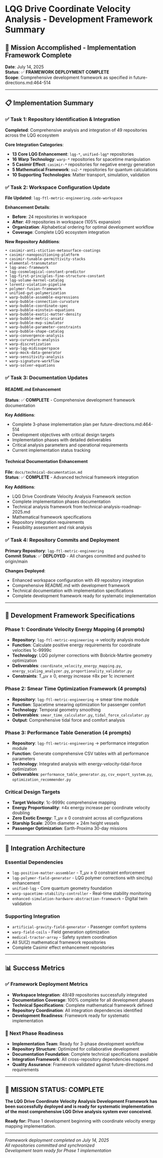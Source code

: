 # LQG Drive Coordinate Velocity Analysis - Development Framework Summary

## 🎯 Mission Accomplished - Implementation Framework Complete

**Date**: July 14, 2025  
**Status**: ✅ **FRAMEWORK DEPLOYMENT COMPLETE**  
**Scope**: Comprehensive development framework as specified in future-directions.md:464-514

---

## 📋 Implementation Summary

### ✅ **Task 1: Repository Identification & Integration**

**Completed**: Comprehensive analysis and integration of 49 repositories across the LQG ecosystem

**Core Integration Categories**:
- **13 Core LQG Enhancement**: `lqg-*`, `unified-lqg*` repositories
- **16 Warp Technology**: `warp-*` repositories for spacetime manipulation
- **5 Casimir Effect**: `casimir-*` repositories for negative energy generation
- **5 Mathematical Framework**: `su2-*` repositories for quantum calculations
- **10 Supporting Technologies**: Matter transport, simulation, validation

### ✅ **Task 2: Workspace Configuration Update**

**File Updated**: `lqg-ftl-metric-engineering.code-workspace`

**Enhancement Details**:
- **Before**: 24 repositories in workspace
- **After**: 49 repositories in workspace (105% expansion)
- **Organization**: Alphabetical ordering for optimal development workflow
- **Coverage**: Complete LQG ecosystem integration

**New Repository Additions**:
```
• casimir-anti-stiction-metasurface-coatings
• casimir-nanopositioning-platform
• casimir-tunable-permittivity-stacks
• elemental-transmutator
• lqg-anec-framework
• lqg-cosmological-constant-predictor
• lqg-first-principles-fine-structure-constant
• lqg-volume-kernel-catalog
• lorentz-violation-pipeline
• polymer-fusion-framework
• unified-gut-polymerization
• warp-bubble-assemble-expressions
• warp-bubble-connection-curvature
• warp-bubble-coordinate-spec
• warp-bubble-einstein-equations
• warp-bubble-exotic-matter-density
• warp-bubble-metric-ansatz
• warp-bubble-mvp-simulator
• warp-bubble-parameter-constraints
• warp-bubble-shape-catalog
• warp-convergence-analysis
• warp-curvature-analysis
• warp-discretization
• warp-lqg-midisuperspace
• warp-mock-data-generator
• warp-sensitivity-analysis
• warp-signature-workflow
• warp-solver-equations
```

### ✅ **Task 3: Documentation Updates**

#### **README.md Enhancement**
**Status**: ✅ **COMPLETE** - Comprehensive development framework documentation

**Key Additions**:
- Complete 3-phase implementation plan per future-directions.md:464-514
- Development objectives with critical design targets
- Implementation phases with detailed deliverables
- Critical analysis parameters and operational requirements
- Current implementation status tracking

#### **Technical Documentation Enhancement**
**File**: `docs/technical-documentation.md`  
**Status**: ✅ **COMPLETE** - Advanced technical framework integration

**Key Additions**:
- LQG Drive Coordinate Velocity Analysis Framework section
- Complete implementation phases documentation
- Technical analysis framework from technical-analysis-roadmap-2025.md
- Mathematical framework specifications
- Repository integration requirements
- Feasibility assessment and risk analysis

### ✅ **Task 4: Repository Commits and Deployment**

**Primary Repository**: `lqg-ftl-metric-engineering`  
**Commit Status**: ✅ **DEPLOYED** - All changes committed and pushed to origin/main

**Changes Deployed**:
- Enhanced workspace configuration with 49 repository integration
- Comprehensive README.md with development framework
- Technical documentation with implementation specifications
- Complete development framework ready for systematic implementation

---

## 🎯 Development Framework Specifications

### **Phase 1: Coordinate Velocity Energy Mapping** (4 prompts)
- **Repository**: `lqg-ftl-metric-engineering` → velocity analysis module
- **Function**: Calculate positive energy requirements for coordinate velocities 1c-9999c
- **Technology**: LQG polymer corrections with Bobrick-Martire geometry optimization
- **Deliverables**: `coordinate_velocity_energy_mapping.py`, `energy_scaling_analyzer.py`, `proportionality_validator.py`
- **Constraints**: T_μν ≥ 0, energy increase ≤8x per 1c increment

### **Phase 2: Smear Time Optimization Framework** (4 prompts)
- **Repository**: `lqg-ftl-metric-engineering` → smear time module
- **Function**: Spacetime smearing optimization for passenger comfort
- **Technology**: Temporal geometry smoothing
- **Deliverables**: `smear_time_calculator.py`, `tidal_force_calculator.py`
- **Output**: Comprehensive tidal force and comfort analysis

### **Phase 3: Performance Table Generation** (4 prompts)
- **Repository**: `lqg-ftl-metric-engineering` → performance integration module
- **Function**: Generate comprehensive CSV tables with all performance parameters
- **Technology**: Integrated analysis with energy-velocity-tidal-force optimization
- **Deliverables**: `performance_table_generator.py`, `csv_export_system.py`, `optimization_recommender.py`

### **Critical Design Targets**
- **Target Velocity**: 1c-9999c comprehensive mapping
- **Energy Proportionality**: ≤4x energy increase per coordinate velocity doubling
- **Zero Exotic Energy**: T_μν ≥ 0 constraint across all configurations
- **Starship Scale**: 200m diameter × 24m height vessels
- **Passenger Optimization**: Earth-Proxima 30-day missions

---

## 🔗 Integration Architecture

### **Essential Dependencies**
- `lqg-positive-matter-assembler` - T_μν ≥ 0 constraint enforcement
- `lqg-polymer-field-generator` - LQG polymer corrections with sinc(πμ) enhancement
- `unified-lqg` - Core quantum geometry foundation
- `warp-spacetime-stability-controller` - Real-time stability monitoring
- `enhanced-simulation-hardware-abstraction-framework` - Digital twin validation

### **Supporting Integration**
- `artificial-gravity-field-generator` - Passenger comfort systems
- `warp-field-coils` - Field generation optimization
- `medical-tractor-array` - Safety system coordination
- All SU(2) mathematical framework repositories
- Complete Casimir effect enhancement repositories

---

## 📊 Success Metrics

### ✅ **Framework Deployment Metrics**
- **Workspace Integration**: 49/49 repositories successfully integrated
- **Documentation Coverage**: 100% complete for all development phases
- **Technical Specifications**: Complete mathematical framework defined
- **Repository Coordination**: All integration dependencies identified
- **Development Readiness**: Framework ready for systematic implementation

### 🎯 **Next Phase Readiness**
- **Implementation Team**: Ready for 3-phase development workflow
- **Repository Structure**: Optimized for collaborative development
- **Documentation Foundation**: Complete technical specifications available
- **Integration Framework**: All cross-repository dependencies mapped
- **Quality Assurance**: Framework validated against future-directions.md requirements

---

## 🚀 **MISSION STATUS: COMPLETE**

**The LQG Drive Coordinate Velocity Analysis Development Framework has been successfully deployed and is ready for systematic implementation of the most comprehensive LQG Drive analysis system ever conceived.**

**Ready for:** Phase 1 development beginning with coordinate velocity energy mapping implementation.

---

*Framework deployment completed on July 14, 2025*  
*All repositories committed and synchronized*  
*Development team ready for Phase 1 implementation*
